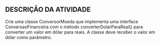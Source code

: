 ## DESCRIÇÃO DA ATIVIDADE

Crie uma classe ConversorMoeda que implementa uma interface ConversaoFinanceira com o método converterDolarParaReal() para converter um valor em dólar para reais. A classe deve receber o valor em dólar como parâmetro.